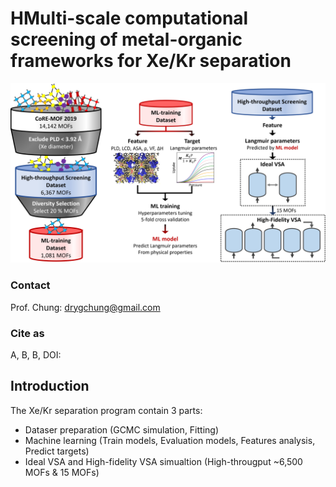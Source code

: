 # HMulti-scale computational screening of metal-organic frameworks for Xe/Kr separation
                     
![Workflow of this work](/Figures/workflow.png "workflow")

### Contact
Prof. Chung: drygchung@gmail.com

### Cite as
A, B, B, DOI: 

## Introduction

The Xe/Kr separation program contain 3 parts:
- Dataser preparation (GCMC simulation, Fitting)
- Machine learning (Train models, Evaluation models, Features analysis, Predict targets)
- Ideal VSA and High-fidelity VSA simualtion (High-througput ~6,500 MOFs & 15 MOFs)

